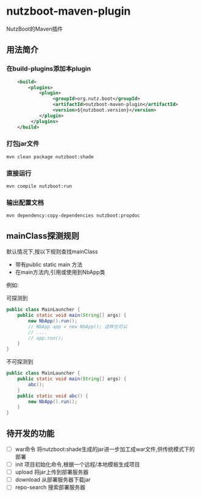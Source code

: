 # nutzboot-maven-plugin

NutzBoot的Maven插件

## 用法简介

### 在build-plugins添加本plugin

```xml
    <build>
        <plugins>
            <plugin>
                 <groupId>org.nutz.boot</groupId>
                 <artifactId>nutzboot-maven-plugin</artifactId>
                 <version>${nutzboot.version}</version>
            </plugin>
         </plugins>
    </build>
```

### 打包jar文件

```shell
mvn clean package nutzboot:shade
```

### 直接运行

```shell
mvn compile nutzboot:run
```

### 输出配置文档

```shell
mvn dependency:copy-dependencies nutzboot:propdoc
```

## mainClass探测规则

默认情况下,按以下规则查找mainClass

- 带有public static main 方法
- 在main方法内,引用或使用到NbApp类

例如:

可探测到

```java
public class MainLauncher {
    public static void main(String[] args) {
        new NbApp().run();
        // NbApp app = new NbApp(); 这样也可以
        // ....
        // app.run();
    }
}
```

不可探测到

```java
public class MainLauncher {
    public static void main(String[] args) {
        abc();
    }
    public static void abc() {
        new NbApp().run();
    }
}
```

## 待开发的功能

- [ ] war命令 将nutzboot:shade生成的jar进一步加工成war文件,供传统模式下的部署
- [ ] init 项目初始化命令,根据一个远程/本地模板生成项目
- [ ] upload 将jar上传到部署服务器
- [ ] download 从部署服务器下载jar
- [ ] repo-search 搜索部署服务器
